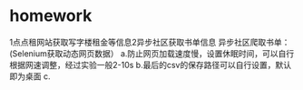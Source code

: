 # homework
1点点租网站获取写字楼租金等信息2异步社区获取书单信息
异步社区爬取书单：(Selenium获取动态网页数据）
a.防⽌⽹⻚加载速度慢，设置休眠时间，可以自行根据网速调整，经过实验一般2-10s
b.最后的csv的保存路径可以自行设置，默认即为桌面
c.
